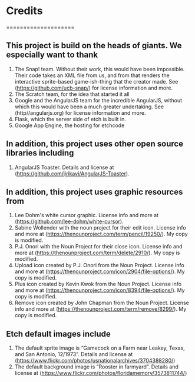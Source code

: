 # Credits 
====================

## This project is build on the heads of giants. We especially want to thank

1. The Snap! team. Without their work, this would have been impossible. Their code takes an XML file from us, and from that renders the interactive sprite-based game-ish-thing that the creator made. See (https://github.com/ucb-snap/) for license information and more.
2. The Scratch team, for the idea that started it all
3. Google and the AngularJS team for the incredible AngularJS, without which this would have been a much greater undertaking. See (http//angularjs.org) for license information and more.
4. Flask, which the server side of etch is built in.
5. Google App Engine, the hosting for etchcode

## In addition, this project uses other open source libraries including
1. AngularJS Toaster. Details and license at (https://github.com/jirikavi/AngularJS-Toaster).


## In addition, this project uses graphic resources from

1. Lee Dohm's white cursor graphic. License info and more at (https://github.com/lee-dohm/white-cursor).
2. Sabine Wollender with the noun project for their edit icon. License info and more at (https://thenounproject.com/term/pencil/19250/). My copy is modified.
3. P.J. Onori with the Noun Project for their close icon. License info and more at (https://thenounproject.com/term/delete/2910/). My copy is modified.
4. Upload icon created by P.J. Onori from the Noun Project. License info and more at (https://thenounproject.com/icon/2904/file-options/). My copy is modified.
5. Plus icon created by Kevin Kwok from the Noun Project. License info and more at (https://thenounproject.com/icon/8394/file-options/). My copy is modified.
6. Remove icon created by John Chapman from the Noun Project. License info and more at (https://thenounproject.com/term/remove/8299/). My copy is modified.

## Etch default images include

1. The default sprite image is “Gamecock on a Farm near Leakey, Texas, and San Antonio, 12/1973”. Details and license at (https://www.flickr.com/photos/usnationalarchives/3704388280/)
2. The default background image is “Rooster in farmyard”. Details and license at (https://www.flickr.com/photos/floridamemory/3573811744/)
